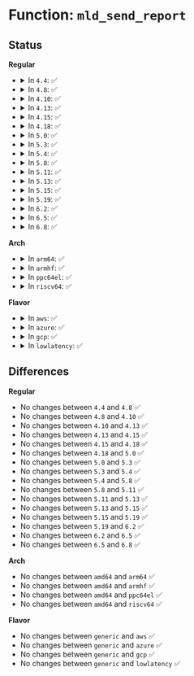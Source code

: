 # Function: <code>mld_send_report</code>

## Status
<b>Regular</b>
<ul>
<li>
<details>
<summary>In <code>4.4</code>: ✅</summary>

```c
void mld_send_report(struct inet6_dev *idev, struct ifmcaddr6 *pmc);
```

**Collision:** Unique Static

**Inline:** No

**Transformation:** False

**Instances:**

```
In net/ipv6/mcast.c (ffffffff817eaa30)
Location: net/ipv6/mcast.c:1805
Inline: False
Direct callers:
  - net/ipv6/mcast.c:mld_gq_timer_expire
  - net/ipv6/mcast.c:igmp6_timer_handler
```
**Symbols:**

```
ffffffff817eaa30-ffffffff817eab12: mld_send_report (STB_LOCAL)
```
</details>
</li>
<li>
<details>
<summary>In <code>4.8</code>: ✅</summary>

```c
void mld_send_report(struct inet6_dev *idev, struct ifmcaddr6 *pmc);
```

**Collision:** Unique Static

**Inline:** No

**Transformation:** False

**Instances:**

```
In net/ipv6/mcast.c (ffffffff81859300)
Location: net/ipv6/mcast.c:1804
Inline: False
Direct callers:
  - net/ipv6/mcast.c:igmp6_timer_handler
  - net/ipv6/mcast.c:mld_gq_timer_expire
```
**Symbols:**

```
ffffffff81859300-ffffffff818593e8: mld_send_report (STB_LOCAL)
```
</details>
</li>
<li>
<details>
<summary>In <code>4.10</code>: ✅</summary>

```c
void mld_send_report(struct inet6_dev *idev, struct ifmcaddr6 *pmc);
```

**Collision:** Unique Static

**Inline:** No

**Transformation:** False

**Instances:**

```
In net/ipv6/mcast.c (ffffffff8188b130)
Location: net/ipv6/mcast.c:1828
Inline: False
Direct callers:
  - net/ipv6/mcast.c:igmp6_timer_handler
  - net/ipv6/mcast.c:mld_gq_timer_expire
```
**Symbols:**

```
ffffffff8188b130-ffffffff8188b218: mld_send_report (STB_LOCAL)
```
</details>
</li>
<li>
<details>
<summary>In <code>4.13</code>: ✅</summary>

```c
void mld_send_report(struct inet6_dev *idev, struct ifmcaddr6 *pmc);
```

**Collision:** Unique Static

**Inline:** No

**Transformation:** False

**Instances:**

```
In net/ipv6/mcast.c (ffffffff818b1e20)
Location: net/ipv6/mcast.c:1828
Inline: False
Direct callers:
  - net/ipv6/mcast.c:ipv6_mc_netdev_event
  - net/ipv6/mcast.c:igmp6_timer_handler
  - net/ipv6/mcast.c:mld_gq_timer_expire
```
**Symbols:**

```
ffffffff818b1e20-ffffffff818b1f03: mld_send_report (STB_LOCAL)
```
</details>
</li>
<li>
<details>
<summary>In <code>4.15</code>: ✅</summary>

```c
void mld_send_report(struct inet6_dev *idev, struct ifmcaddr6 *pmc);
```

**Collision:** Unique Static

**Inline:** No

**Transformation:** False

**Instances:**

```
In net/ipv6/mcast.c (ffffffff81934190)
Location: net/ipv6/mcast.c:1833
Inline: False
Direct callers:
  - net/ipv6/mcast.c:ipv6_mc_netdev_event
  - net/ipv6/mcast.c:igmp6_timer_handler
  - net/ipv6/mcast.c:mld_gq_timer_expire
```
**Symbols:**

```
ffffffff81934190-ffffffff8193426d: mld_send_report (STB_LOCAL)
```
</details>
</li>
<li>
<details>
<summary>In <code>4.18</code>: ✅</summary>

```c
void mld_send_report(struct inet6_dev *idev, struct ifmcaddr6 *pmc);
```

**Collision:** Unique Static

**Inline:** No

**Transformation:** False

**Instances:**

```
In net/ipv6/mcast.c (ffffffff8198cd90)
Location: net/ipv6/mcast.c:1856
Inline: False
Direct callers:
  - net/ipv6/mcast.c:ipv6_mc_netdev_event
  - net/ipv6/mcast.c:igmp6_timer_handler
  - net/ipv6/mcast.c:mld_gq_timer_expire
```
**Symbols:**

```
ffffffff8198cd90-ffffffff8198ce6d: mld_send_report (STB_LOCAL)
```
</details>
</li>
<li>
<details>
<summary>In <code>5.0</code>: ✅</summary>

```c
void mld_send_report(struct inet6_dev *idev, struct ifmcaddr6 *pmc);
```

**Collision:** Unique Static

**Inline:** No

**Transformation:** False

**Instances:**

```
In net/ipv6/mcast.c (ffffffff819c3600)
Location: net/ipv6/mcast.c:1856
Inline: False
Direct callers:
  - net/ipv6/mcast.c:ipv6_mc_netdev_event
  - net/ipv6/mcast.c:igmp6_timer_handler
  - net/ipv6/mcast.c:mld_gq_timer_expire
```
**Symbols:**

```
ffffffff819c3600-ffffffff819c36db: mld_send_report (STB_LOCAL)
```
</details>
</li>
<li>
<details>
<summary>In <code>5.3</code>: ✅</summary>

```c
void mld_send_report(struct inet6_dev *idev, struct ifmcaddr6 *pmc);
```

**Collision:** Unique Static

**Inline:** No

**Transformation:** False

**Instances:**

```
In net/ipv6/mcast.c (ffffffff81a32450)
Location: net/ipv6/mcast.c:1855
Inline: False
Direct callers:
  - net/ipv6/mcast.c:ipv6_mc_netdev_event
  - net/ipv6/mcast.c:igmp6_timer_handler
  - net/ipv6/mcast.c:mld_gq_timer_expire
```
**Symbols:**

```
ffffffff81a32450-ffffffff81a3252b: mld_send_report (STB_LOCAL)
```
</details>
</li>
<li>
<details>
<summary>In <code>5.4</code>: ✅</summary>

```c
void mld_send_report(struct inet6_dev *idev, struct ifmcaddr6 *pmc);
```

**Collision:** Unique Static

**Inline:** No

**Transformation:** False

**Instances:**

```
In net/ipv6/mcast.c (ffffffff81a68fa0)
Location: net/ipv6/mcast.c:1855
Inline: False
Direct callers:
  - net/ipv6/mcast.c:ipv6_mc_netdev_event
  - net/ipv6/mcast.c:igmp6_timer_handler
  - net/ipv6/mcast.c:mld_gq_timer_expire
```
**Symbols:**

```
ffffffff81a68fa0-ffffffff81a6907b: mld_send_report (STB_LOCAL)
```
</details>
</li>
<li>
<details>
<summary>In <code>5.8</code>: ✅</summary>

```c
void mld_send_report(struct inet6_dev *idev, struct ifmcaddr6 *pmc);
```

**Collision:** Unique Static

**Inline:** No

**Transformation:** False

**Instances:**

```
In net/ipv6/mcast.c (ffffffff81b61550)
Location: net/ipv6/mcast.c:1852
Inline: False
Direct callers:
  - net/ipv6/mcast.c:ipv6_mc_rejoin_groups
  - net/ipv6/mcast.c:igmp6_timer_handler
  - net/ipv6/mcast.c:mld_gq_timer_expire
```
**Symbols:**

```
ffffffff81b61550-ffffffff81b6162b: mld_send_report (STB_LOCAL)
```
</details>
</li>
<li>
<details>
<summary>In <code>5.11</code>: ✅</summary>

```c
void mld_send_report(struct inet6_dev *idev, struct ifmcaddr6 *pmc);
```

**Collision:** Unique Static

**Inline:** No

**Transformation:** False

**Instances:**

```
In net/ipv6/mcast.c (ffffffff81b6fcd0)
Location: net/ipv6/mcast.c:1852
Inline: False
Direct callers:
  - net/ipv6/mcast.c:ipv6_mc_rejoin_groups
  - net/ipv6/mcast.c:igmp6_timer_handler
  - net/ipv6/mcast.c:mld_gq_timer_expire
```
**Symbols:**

```
ffffffff81b6fcd0-ffffffff81b6fdab: mld_send_report (STB_LOCAL)
```
</details>
</li>
<li>
<details>
<summary>In <code>5.13</code>: ✅</summary>

```c
void mld_send_report(struct inet6_dev *idev, struct ifmcaddr6 *pmc);
```

**Collision:** Unique Static

**Inline:** No

**Transformation:** False

**Instances:**

```
In net/ipv6/mcast.c (ffffffff81b5e020)
Location: net/ipv6/mcast.c:2001
Inline: False
Direct callers:
  - net/ipv6/mcast.c:ipv6_mc_netdev_event
  - net/ipv6/mcast.c:mld_mca_work
  - net/ipv6/mcast.c:mld_gq_work
```
**Symbols:**

```
ffffffff81b5e020-ffffffff81b5e0a1: mld_send_report (STB_LOCAL)
```
</details>
</li>
<li>
<details>
<summary>In <code>5.15</code>: ✅</summary>

```c
void mld_send_report(struct inet6_dev *idev, struct ifmcaddr6 *pmc);
```

**Collision:** Unique Static

**Inline:** No

**Transformation:** False

**Instances:**

```
In net/ipv6/mcast.c (ffffffff81c254d0)
Location: net/ipv6/mcast.c:1999
Inline: False
Direct callers:
  - net/ipv6/mcast.c:ipv6_mc_netdev_event
  - net/ipv6/mcast.c:mld_mca_work
  - net/ipv6/mcast.c:mld_gq_work
```
**Symbols:**

```
ffffffff81c254d0-ffffffff81c25551: mld_send_report (STB_LOCAL)
```
</details>
</li>
<li>
<details>
<summary>In <code>5.19</code>: ✅</summary>

```c
void mld_send_report(struct inet6_dev *idev, struct ifmcaddr6 *pmc);
```

**Collision:** Unique Static

**Inline:** No

**Transformation:** False

**Instances:**

```
In net/ipv6/mcast.c (ffffffff81dc2890)
Location: net/ipv6/mcast.c:2001
Inline: False
Direct callers:
  - net/ipv6/mcast.c:ipv6_mc_netdev_event
  - net/ipv6/mcast.c:mld_mca_work
  - net/ipv6/mcast.c:mld_gq_work
```
**Symbols:**

```
ffffffff81dc2890-ffffffff81dc291f: mld_send_report (STB_LOCAL)
```
</details>
</li>
<li>
<details>
<summary>In <code>6.2</code>: ✅</summary>

```c
void mld_send_report(struct inet6_dev *idev, struct ifmcaddr6 *pmc);
```

**Collision:** Unique Static

**Inline:** No

**Transformation:** False

**Instances:**

```
In net/ipv6/mcast.c (ffffffff81f935a0)
Location: net/ipv6/mcast.c:2001
Inline: False
Direct callers:
  - net/ipv6/mcast.c:ipv6_mc_netdev_event
  - net/ipv6/mcast.c:mld_mca_work
  - net/ipv6/mcast.c:mld_gq_work
```
**Symbols:**

```
ffffffff81f935a0-ffffffff81f9362f: mld_send_report (STB_LOCAL)
```
</details>
</li>
<li>
<details>
<summary>In <code>6.5</code>: ✅</summary>

```c
void mld_send_report(struct inet6_dev *idev, struct ifmcaddr6 *pmc);
```

**Collision:** Unique Static

**Inline:** No

**Transformation:** False

**Instances:**

```
In net/ipv6/mcast.c (ffffffff81ff3bc0)
Location: net/ipv6/mcast.c:2001
Inline: False
Direct callers:
  - net/ipv6/mcast.c:ipv6_mc_netdev_event
  - net/ipv6/mcast.c:mld_mca_work
  - net/ipv6/mcast.c:mld_gq_work
```
**Symbols:**

```
ffffffff81ff3bc0-ffffffff81ff3c4f: mld_send_report (STB_LOCAL)
```
</details>
</li>
<li>
<details>
<summary>In <code>6.8</code>: ✅</summary>

```c
void mld_send_report(struct inet6_dev *idev, struct ifmcaddr6 *pmc);
```

**Collision:** Unique Static

**Inline:** No

**Transformation:** False

**Instances:**

```
In net/ipv6/mcast.c (ffffffff820c1c40)
Location: net/ipv6/mcast.c:1999
Inline: False
Direct callers:
  - net/ipv6/mcast.c:ipv6_mc_netdev_event
  - net/ipv6/mcast.c:mld_mca_work
  - net/ipv6/mcast.c:mld_gq_work
```
**Symbols:**

```
ffffffff820c1c40-ffffffff820c1ccf: mld_send_report (STB_LOCAL)
```
</details>
</li>
</ul>
<b>Arch</b>
<ul>
<li>
<details>
<summary>In <code>arm64</code>: ✅</summary>

```c
void mld_send_report(struct inet6_dev *idev, struct ifmcaddr6 *pmc);
```

**Collision:** Unique Static

**Inline:** No

**Transformation:** False

**Instances:**

```
In net/ipv6/mcast.c (ffff800010d2f510)
Location: net/ipv6/mcast.c:1855
Inline: False
Direct callers:
  - net/ipv6/mcast.c:ipv6_mc_netdev_event
  - net/ipv6/mcast.c:igmp6_timer_handler
  - net/ipv6/mcast.c:mld_gq_timer_expire
```
**Symbols:**

```
ffff800010d2f510-ffff800010d2f73c: mld_send_report (STB_LOCAL)
```
</details>
</li>
<li>
<details>
<summary>In <code>armhf</code>: ✅</summary>

```c
void mld_send_report(struct inet6_dev *idev, struct ifmcaddr6 *pmc);
```

**Collision:** Unique Static

**Inline:** No

**Transformation:** False

**Instances:**

```
In net/ipv6/mcast.c (c0e333d4)
Location: net/ipv6/mcast.c:1855
Inline: False
Direct callers:
  - net/ipv6/mcast.c:ipv6_mc_netdev_event
  - net/ipv6/mcast.c:igmp6_timer_handler
  - net/ipv6/mcast.c:mld_gq_timer_expire
```
**Symbols:**

```
c0e333d4-c0e334e0: mld_send_report (STB_LOCAL)
```
</details>
</li>
<li>
<details>
<summary>In <code>ppc64el</code>: ✅</summary>

```c
void mld_send_report(struct inet6_dev *idev, struct ifmcaddr6 *pmc);
```

**Collision:** Unique Static

**Inline:** No

**Transformation:** False

**Instances:**

```
In net/ipv6/mcast.c (c000000000e62470)
Location: net/ipv6/mcast.c:1855
Inline: False
Direct callers:
  - net/ipv6/mcast.c:ipv6_mc_netdev_event
  - net/ipv6/mcast.c:igmp6_timer_handler
  - net/ipv6/mcast.c:mld_gq_timer_expire
```
**Symbols:**

```
c000000000e62470-c000000000e62600: mld_send_report (STB_LOCAL)
```
</details>
</li>
<li>
<details>
<summary>In <code>riscv64</code>: ✅</summary>

```c
void mld_send_report(struct inet6_dev *idev, struct ifmcaddr6 *pmc);
```

**Collision:** Unique Static

**Inline:** No

**Transformation:** False

**Instances:**

```
In net/ipv6/mcast.c (ffffffe00086f2d0)
Location: net/ipv6/mcast.c:1855
Inline: False
Direct callers:
  - net/ipv6/mcast.c:ipv6_mc_netdev_event
  - net/ipv6/mcast.c:igmp6_timer_handler
  - net/ipv6/mcast.c:mld_gq_timer_expire
```
**Symbols:**

```
ffffffe00086f2d0-ffffffe00086f3ae: mld_send_report (STB_LOCAL)
```
</details>
</li>
</ul>
<b>Flavor</b>
<ul>
<li>
<details>
<summary>In <code>aws</code>: ✅</summary>

```c
void mld_send_report(struct inet6_dev *idev, struct ifmcaddr6 *pmc);
```

**Collision:** Unique Static

**Inline:** No

**Transformation:** False

**Instances:**

```
In net/ipv6/mcast.c (ffffffff81a08630)
Location: net/ipv6/mcast.c:1855
Inline: False
Direct callers:
  - net/ipv6/mcast.c:ipv6_mc_netdev_event
  - net/ipv6/mcast.c:igmp6_timer_handler
  - net/ipv6/mcast.c:mld_gq_timer_expire
```
**Symbols:**

```
ffffffff81a08630-ffffffff81a0870b: mld_send_report (STB_LOCAL)
```
</details>
</li>
<li>
<details>
<summary>In <code>azure</code>: ✅</summary>

```c
void mld_send_report(struct inet6_dev *idev, struct ifmcaddr6 *pmc);
```

**Collision:** Unique Static

**Inline:** No

**Transformation:** False

**Instances:**

```
In net/ipv6/mcast.c (ffffffff819c53f0)
Location: net/ipv6/mcast.c:1855
Inline: False
Direct callers:
  - net/ipv6/mcast.c:ipv6_mc_netdev_event
  - net/ipv6/mcast.c:igmp6_timer_handler
  - net/ipv6/mcast.c:mld_gq_timer_expire
```
**Symbols:**

```
ffffffff819c53f0-ffffffff819c54cb: mld_send_report (STB_LOCAL)
```
</details>
</li>
<li>
<details>
<summary>In <code>gcp</code>: ✅</summary>

```c
void mld_send_report(struct inet6_dev *idev, struct ifmcaddr6 *pmc);
```

**Collision:** Unique Static

**Inline:** No

**Transformation:** False

**Instances:**

```
In net/ipv6/mcast.c (ffffffff81a730b0)
Location: net/ipv6/mcast.c:1855
Inline: False
Direct callers:
  - net/ipv6/mcast.c:ipv6_mc_netdev_event
  - net/ipv6/mcast.c:igmp6_timer_handler
  - net/ipv6/mcast.c:mld_gq_timer_expire
```
**Symbols:**

```
ffffffff81a730b0-ffffffff81a7318b: mld_send_report (STB_LOCAL)
```
</details>
</li>
<li>
<details>
<summary>In <code>lowlatency</code>: ✅</summary>

```c
void mld_send_report(struct inet6_dev *idev, struct ifmcaddr6 *pmc);
```

**Collision:** Unique Static

**Inline:** No

**Transformation:** False

**Instances:**

```
In net/ipv6/mcast.c (ffffffff81a7f730)
Location: net/ipv6/mcast.c:1855
Inline: False
Direct callers:
  - net/ipv6/mcast.c:ipv6_mc_netdev_event
  - net/ipv6/mcast.c:igmp6_timer_handler
  - net/ipv6/mcast.c:mld_gq_timer_expire
```
**Symbols:**

```
ffffffff81a7f730-ffffffff81a7f80b: mld_send_report (STB_LOCAL)
```
</details>
</li>
</ul>

## Differences
<b>Regular</b>
<ul>
<li>
No changes between <code>4.4</code> and <code>4.8</code> ✅
</li>
<li>
No changes between <code>4.8</code> and <code>4.10</code> ✅
</li>
<li>
No changes between <code>4.10</code> and <code>4.13</code> ✅
</li>
<li>
No changes between <code>4.13</code> and <code>4.15</code> ✅
</li>
<li>
No changes between <code>4.15</code> and <code>4.18</code> ✅
</li>
<li>
No changes between <code>4.18</code> and <code>5.0</code> ✅
</li>
<li>
No changes between <code>5.0</code> and <code>5.3</code> ✅
</li>
<li>
No changes between <code>5.3</code> and <code>5.4</code> ✅
</li>
<li>
No changes between <code>5.4</code> and <code>5.8</code> ✅
</li>
<li>
No changes between <code>5.8</code> and <code>5.11</code> ✅
</li>
<li>
No changes between <code>5.11</code> and <code>5.13</code> ✅
</li>
<li>
No changes between <code>5.13</code> and <code>5.15</code> ✅
</li>
<li>
No changes between <code>5.15</code> and <code>5.19</code> ✅
</li>
<li>
No changes between <code>5.19</code> and <code>6.2</code> ✅
</li>
<li>
No changes between <code>6.2</code> and <code>6.5</code> ✅
</li>
<li>
No changes between <code>6.5</code> and <code>6.8</code> ✅
</li>
</ul>
<b>Arch</b>
<ul>
<li>
No changes between <code>amd64</code> and <code>arm64</code> ✅
</li>
<li>
No changes between <code>amd64</code> and <code>armhf</code> ✅
</li>
<li>
No changes between <code>amd64</code> and <code>ppc64el</code> ✅
</li>
<li>
No changes between <code>amd64</code> and <code>riscv64</code> ✅
</li>
</ul>
<b>Flavor</b>
<ul>
<li>
No changes between <code>generic</code> and <code>aws</code> ✅
</li>
<li>
No changes between <code>generic</code> and <code>azure</code> ✅
</li>
<li>
No changes between <code>generic</code> and <code>gcp</code> ✅
</li>
<li>
No changes between <code>generic</code> and <code>lowlatency</code> ✅
</li>
</ul>
